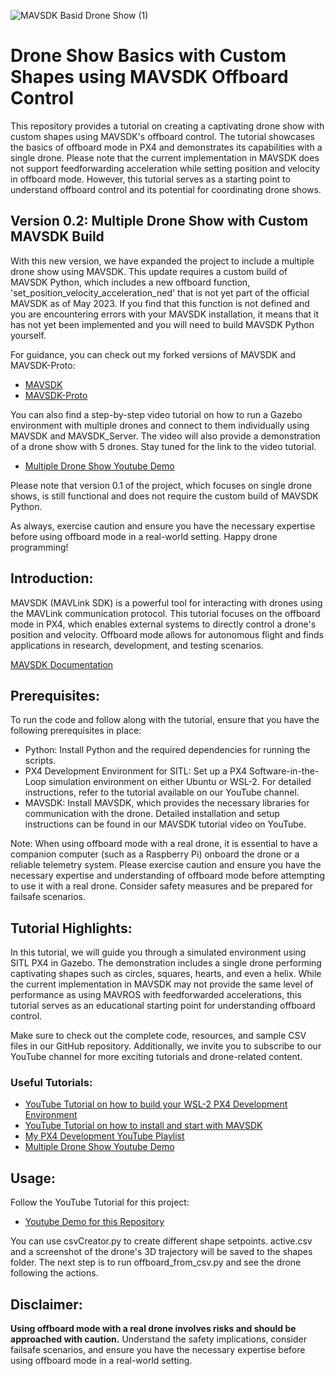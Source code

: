 ![MAVSDK Basid Drone Show (1)](https://github.com/alireza787b/mavsdk_drone_show/assets/30341941/acc6aec0-2e24-4822-86d8-9928223c8080)





<!DOCTYPE html>
<html>

<body>
  <h1>Drone Show Basics with Custom Shapes using MAVSDK Offboard Control</h1>
  <p>This repository provides a tutorial on creating a captivating drone show with custom shapes using MAVSDK's offboard control. The tutorial showcases the basics of offboard mode in PX4 and demonstrates its capabilities with a single drone. Please note that the current implementation in MAVSDK does not support feedforwarding acceleration while setting position and velocity in offboard mode. However, this tutorial serves as a starting point to understand offboard control and its potential for coordinating drone shows.</p>

  <h2>Version 0.2: Multiple Drone Show with Custom MAVSDK Build</h2>
  <p>With this new version, we have expanded the project to include a multiple drone show using MAVSDK. This update requires a custom build of MAVSDK Python, which includes a new offboard function, 'set_position_velocity_acceleration_ned' that is not yet part of the official MAVSDK as of May 2023. If you find that this function is not defined and you are encountering errors with your MAVSDK installation, it means that it has not yet been implemented and you will need to build MAVSDK Python yourself.</p>

  <p>For guidance, you can check out my forked versions of MAVSDK and MAVSDK-Proto:</p>
  <ul>
    <li><a href="https://github.com/alireza787b/MAVSDK">MAVSDK</a></li>
    <li><a href="https://github.com/alireza787b/MAVSDK-Proto">MAVSDK-Proto</a></li>
  </ul>
  
  <p>You can also find a step-by-step video tutorial on how to run a Gazebo environment with multiple drones and connect to them individually using MAVSDK and MAVSDK_Server. The video will also provide a demonstration of a drone show with 5 drones. Stay tuned for the link to the video tutorial.</p>

  <ul>
    <li><a href="https://youtu.be/Wtxsv9mLkEU">Multiple Drone Show Youtube Demo</a></li>
  </ul>
  
  <p>Please note that version 0.1 of the project, which focuses on single drone shows, is still functional and does not require the custom build of MAVSDK Python.</p>

  <p>As always, exercise caution and ensure you have the necessary expertise before using offboard mode in a real-world setting. Happy drone programming!</p>


  <h2>Introduction:</h2>
  <p>MAVSDK (MAVLink SDK) is a powerful tool for interacting with drones using the MAVLink communication protocol. This tutorial focuses on the offboard mode in PX4, which enables external systems to directly control a drone's position and velocity. Offboard mode allows for autonomous flight and finds applications in research, development, and testing scenarios.</p>
<a href="https://mavsdk.mavlink.io/main/en/">MAVSDK Documentation</a>

  <h2>Prerequisites:</h2>
  <p>To run the code and follow along with the tutorial, ensure that you have the following prerequisites in place:</p>
  <ul>
    <li>Python: Install Python and the required dependencies for running the scripts.</li>
    <li>PX4 Development Environment for SITL: Set up a PX4 Software-in-the-Loop simulation environment on either Ubuntu or WSL-2. For detailed instructions, refer to the tutorial available on our YouTube channel.</li>
    <li>MAVSDK: Install MAVSDK, which provides the necessary libraries for communication with the drone. Detailed installation and setup instructions can be found in our MAVSDK tutorial video on YouTube.</li>
  </ul>
  <p>Note: When using offboard mode with a real drone, it is essential to have a companion computer (such as a Raspberry Pi) onboard the drone or a reliable telemetry system. Please exercise caution and ensure you have the necessary expertise and understanding of offboard mode before attempting to use it with a real drone. Consider safety measures and be prepared for failsafe scenarios.</p>
  <h2>Tutorial Highlights:</h2>
  <p>In this tutorial, we will guide you through a simulated environment using SITL PX4 in Gazebo. The demonstration includes a single drone performing captivating shapes such as circles, squares, hearts, and even a helix. While the current implementation in MAVSDK may not provide the same level of performance as using MAVROS with feedforwarded accelerations, this tutorial serves as an educational starting point for understanding offboard control.</p>
  <p>Make sure to check out the complete code, resources, and sample CSV files in our GitHub repository. Additionally, we invite you to subscribe to our YouTube channel for more exciting tutorials and drone-related content.</p>
  <h3>Useful Tutorials:</h3>
  <ul>
    <li><a href="https://www.youtube.com/watch?v=iVU8ZNoMn_U">YouTube Tutorial on how to build your WSL-2 PX4 Development Environment</a></li>
    <li><a href="https://www.youtube.com/watch?v=SM0WtREzqqE">YouTube Tutorial on how to install and start with MAVSDK</a></li>
    <li><a href="https://www.youtube.com/watch?v=p0WAPgaa7Rs&list=PLVZvZdBQdm_67sRE_2xUMxYhM41z00Ciz">My PX4 Development YouTube Playlist</a></li>
    <li><a href="https://youtu.be/Wtxsv9mLkEU">Multiple Drone Show Youtube Demo</a></li>

  </ul>
  <h2>Usage:</h2>
  <p>Follow the YouTube Tutorial for this project:</p>
  <ul>
        <li><a href="https://www.youtube.com/watch?v=dg5jyhV15S8">Youtube Demo for this Repository</a></li>
  </ul>

  <p>You can use csvCreator.py to create different shape setpoints. active.csv and a screenshot of the drone's 3D trajectory will be saved to the shapes folder. The next step is to run offboard_from_csv.py and see the drone following the actions.</p>
  <h2>Disclaimer:</h2>
  <p><strong>Using offboard mode with a real drone involves risks and should be approached with caution.</strong> Understand the safety implications, consider failsafe scenarios, and ensure you have the necessary expertise before using offboard mode in a real-world setting.</p>
</body>
</html>
